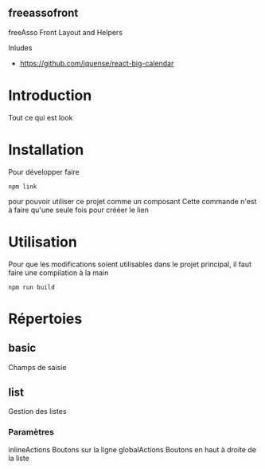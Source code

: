 freeassofront
---

freeAsso Front Layout and Helpers

Inludes 

* https://github.com/jquense/react-big-calendar

# Introduction

Tout ce qui est look

# Installation

Pour développer faire
```
npm link
```
pour pouvoir utiliser ce projet comme un composant
Cette commande n'est à faire qu'une seule fois pour crééer le lien

# Utilisation

Pour que les modifications soient utilisables dans le projet principal, il faut faire une compilation à la main
```
npm run build
```

# Répertoies

## basic

Champs de saisie

## list

Gestion des listes

### Paramètres

inlineActions Boutons sur la ligne
globalActions Boutons en haut à droite de la liste
